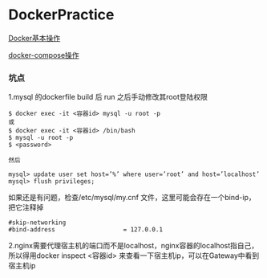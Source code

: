 # DockerPractice

[Docker基本操作](Docker基本操作)

[docker-compose操作](compose/compose基本命令)

### 坑点

1.mysql 的dockerfile build 后 run 之后手动修改其root登陆权限

```shell
$ docker exec -it <容器id> mysql -u root -p
或
$ docker exec -it <容器id> /bin/bash
$ mysql -u root -p 
$ <password>

然后

mysql> update user set host=’%’ where user=’root’ and host=’localhost’
mysql> flush privileges;
```

如果还是有问题，检查/etc/mysql/my.cnf 文件，这里可能会存在一个bind-ip，把它注释掉

```shell
#skip-networking
#bind-address                   = 127.0.0.1
```

2.nginx需要代理宿主机的端口而不是localhost，nginx容器的localhost指自己，所以得用docker inspect <容器id> 来查看一下宿主机ip，可以在Gateway中看到宿主机ip